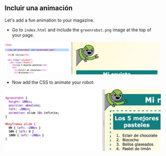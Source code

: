 ## Incluir una animación

Let's add a fun animation to your magazine.

+ Go to `index.html` and include the `greenrobot.png` image at the top of your page.

![captura de pantalla](images/magazine-animation-image.png)

+ Now add the CSS to animate your robot:

![captura de pantalla](images/magazine-animation-css.png)